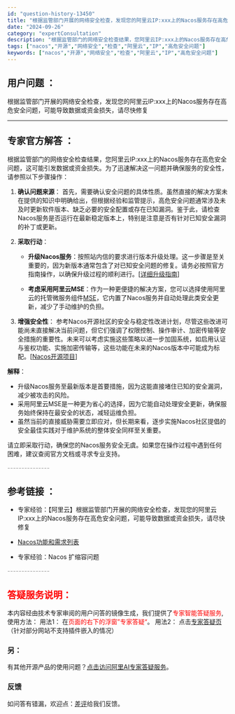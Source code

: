 ```yaml
---
id: "question-history-13450"
title: "根据监管部门开展的网络安全检查，发现您的阿里云IP:xxx上的Nacos服务存在高危安全问题，可能导致数据"
date: "2024-09-26"
category: "expertConsultation"
description: "根据监管部门的网络安全检查结果，您阿里云IP:xxx上的Nacos服务存在高危安全问题，这可能引发数据或资金损失。为了迅速解决这一问题并确保服务的安全性，请参照以下步骤操作：1. **确认问题来源**：   首先，需要确认安全问题的具体性质。虽然直接的解决方案未在提供的知识中明确给出，但根据经验和监"
tags: ["nacos","开源","网络安全","检查","阿里云","IP","高危安全问题"]
keywords: ["nacos","开源","网络安全","检查","阿里云","IP","高危安全问题"]
---
```


## 用户问题 ： 
 根据监管部门开展的网络安全检查，发现您的阿里云IP:xxx上的Nacos服务存在高危安全问题，可能导致数据或资金损失，请尽快修复  

---------------
## 专家官方解答 ：

根据监管部门的网络安全检查结果，您阿里云IP:xxx上的Nacos服务存在高危安全问题，这可能引发数据或资金损失。为了迅速解决这一问题并确保服务的安全性，请参照以下步骤操作：

1. **确认问题来源**：
   首先，需要确认安全问题的具体性质。虽然直接的解决方案未在提供的知识中明确给出，但根据经验和监管提示，高危安全问题通常涉及未及时更新软件版本、缺乏必要的安全配置或存在已知漏洞。鉴于此，请检查Nacos服务是否运行在最新稳定版本上，特别是注意是否有针对已知安全漏洞的补丁或更新。

2. **采取行动**：
   - **升级Nacos服务**：按照站内信的要求进行版本升级处理。这一步骤是至关重要的，因为新版本通常包含了对已知安全问题的修复。请务必按照官方指南操作，以确保升级过程的顺利进行。[[详细升级指南](https://nacos.io/zh-cn/docs/upgrade.html)]

   - **考虑采用阿里云MSE**：作为一种更便捷的解决方案，您可以选择使用阿里云的托管微服务组件[MSE](https://nacos.io/cloud/?from=wuyi)，它内置了Nacos服务并自动处理此类安全更新，减少了手动维护的负担。

3. **增强安全性**：
   参考Nacos开源社区的安全与稳定性改进计划，尽管这些改进可能尚未直接解决当前问题，但它们强调了权限控制、操作审计、加密传输等安全措施的重要性。未来可以考虑实施这些策略以进一步加固系统，如启用认证与鉴权功能、实施加密传输等，这些功能在未来的Nacos版本中可能成为标配。[[Nacos开源项目](https://github.com/alibaba/nacos)]

**解释**：
- 升级Nacos服务至最新版本是首要措施，因为这能直接堵住已知的安全漏洞，减少被攻击的风险。
- 采用阿里云MSE是一种更为省心的选择，因为它能自动处理安全更新，确保服务始终保持在最安全的状态，减轻运维负担。
- 虽然当前的直接威胁需要立即应对，但长期来看，逐步实施Nacos社区提倡的安全最佳实践对于维护系统的整体安全同样至关重要。

请立即采取行动，确保您的Nacos服务安全无虞。如果您在操作过程中遇到任何困难，建议查阅官方文档或寻求专业支持。


<font color="#949494">---------------</font> 


## 参考链接 ：

* 专家经验：【阿里云】根据监管部门开展的网络安全检查，发现您的阿里云IP:xxx上的Nacos服务存在高危安全问题，可能导致数据或资金损失，请尽快修复 
 
 * [Nacos功能和需求列表](https://nacos.io/docs/latest/archive/feature-list)
 
 * 专家经验：Nacos 扩缩容问题 


 <font color="#949494">---------------</font> 
 


## <font color="#FF0000">答疑服务说明：</font> 

本内容经由技术专家审阅的用户问答的镜像生成，我们提供了<font color="#FF0000">专家智能答疑服务</font>,使用方法：
用法1： 在<font color="#FF0000">页面的右下的浮窗”专家答疑“</font>。
用法2： 点击[专家答疑页](https://answer.opensource.alibaba.com/docs/intro)（针对部分网站不支持插件嵌入的情况）
### 另：


有其他开源产品的使用问题？[点击访问阿里AI专家答疑服务](https://answer.opensource.alibaba.com/docs/intro)。
### 反馈
如问答有错漏，欢迎点：[差评](https://ai.nacos.io/user/feedbackByEnhancerGradePOJOID?enhancerGradePOJOId=16224)给我们反馈。
